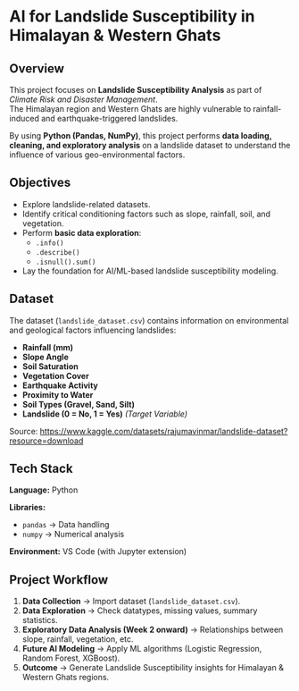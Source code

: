 # AI for Landslide Susceptibility in Himalayan & Western Ghats #

## Overview ##
This project focuses on **Landslide Susceptibility Analysis** as part of *Climate Risk and Disaster Management*.  
The Himalayan region and Western Ghats are highly vulnerable to rainfall-induced and earthquake-triggered landslides.  

By using **Python (Pandas, NumPy)**, this project performs **data loading, cleaning, and exploratory analysis** on a landslide dataset to understand the influence of various geo-environmental factors.  

##  Objectives  
- Explore landslide-related datasets.  
- Identify critical conditioning factors such as slope, rainfall, soil, and vegetation.  
- Perform **basic data exploration**:  
  - `.info()`  
  - `.describe()`  
  - `.isnull().sum()`  
- Lay the foundation for AI/ML-based landslide susceptibility modeling.

##  Dataset  
The dataset (`landslide_dataset.csv`) contains information on environmental and geological factors influencing landslides:  

- **Rainfall (mm)**  
-  **Slope Angle**  
-  **Soil Saturation**  
-  **Vegetation Cover**  
-  **Earthquake Activity**  
-  **Proximity to Water**  
-  **Soil Types (Gravel, Sand, Silt)**  
-  **Landslide (0 = No, 1 = Yes)** *(Target Variable)*  

Source:  https://www.kaggle.com/datasets/rajumavinmar/landslide-dataset?resource=download

## Tech Stack  
**Language:** Python  

**Libraries:**  
- `pandas` → Data handling  
- `numpy` → Numerical analysis  

**Environment:** VS Code (with Jupyter extension) 


##  Project Workflow  
1. **Data Collection** → Import dataset (`landslide_dataset.csv`).  
2. **Data Exploration** → Check datatypes, missing values, summary statistics.  
3. **Exploratory Data Analysis (Week 2 onward)** → Relationships between slope, rainfall, vegetation, etc.  
4. **Future AI Modeling** → Apply ML algorithms (Logistic Regression, Random Forest, XGBoost).  
5. **Outcome** → Generate Landslide Susceptibility insights for Himalayan & Western Ghats regions.  
